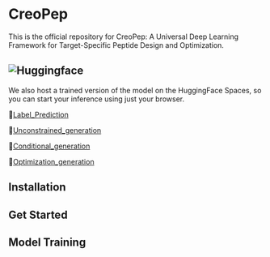 # CreoPep
This is the official repository for CreoPep: A Universal Deep Learning Framework for Target-Specific Peptide Design and Optimization.

## ![Huggingface](https://img.shields.io/badge/Hugging%20Face-Spaces-brightgreen)
We also host a trained version of the model on the HuggingFace Spaces, so you can start your inference using just your browser.

🤗[Label_Prediction](https://huggingface.co/spaces/oucgc1996/CTXGen_Label_Prediction)

🤗[Unconstrained_generation](https://huggingface.co/spaces/oucgc1996/CTXGen_Unconstrained_generation)

🤗[Conditional_generation](https://huggingface.co/spaces/oucgc1996/CTXGen_conditional_generation)

🤗[Optimization_generation](https://huggingface.co/spaces/oucgc1996/CTXGen_optimization_generation)



## Installation

## Get Started

## Model Training

